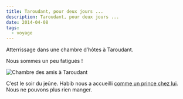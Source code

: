 ```yaml
---
title: Taroudant, pour deux jours ...
description: Taroudant, pour deux jours ...
date: 2014-04-08
tags:
  - voyage
---
```


Atterrissage dans une chambre d’hôtes à Taroudant.

Nous sommes un peu fatigués !

![Chambre des amis à Taroudant](/img/img_20140407_232325.jpg "Chambre des amis à Taroudant")

C’est le soir du jeûne. Habib nous a accueilli [comme un prince chez lui](blog/06-chez-habib/). Nous ne pouvons plus rien manger.